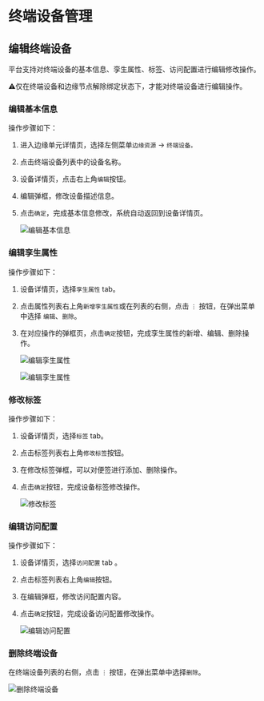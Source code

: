 # 终端设备管理

## 编辑终端设备

平台支持对终端设备的基本信息、孪生属性、标签、访问配置进行编辑修改操作。

⚠️仅在终端设备和边缘节点解除绑定状态下，才能对终端设备进行编辑操作。

### 编辑基本信息

操作步骤如下：

1. 进入边缘单元详情页，选择左侧菜单`边缘资源` -> `终端设备。`
2. 点击终端设备列表中的设备名称。
3. 设备详情页，点击右上角`编辑`按钮。
4. 编辑弹框，修改设备描述信息。
5. 点击`确定`，完成基本信息修改，系统自动返回到设备详情页。

    ![编辑基本信息](https://docs.daocloud.io/daocloud-docs-images/docs/zh/docs/kant/images/manage-device-01.png)

### 编辑孪生属性

操作步骤如下：

1. 设备详情页，选择`孪生属性` tab。
2. 点击属性列表右上角`新增孪生属性`或在列表的右侧，点击 `⋮` 按钮，在弹出菜单中选择 `编辑`、`删除`。
3. 在对应操作的弹框页，点击`确定`按钮，完成孪生属性的新增、编辑、删除操作。

    ![编辑孪生属性](https://docs.daocloud.io/daocloud-docs-images/docs/zh/docs/kant/images/manage-device-02.png)

    ![编辑孪生属性](https://docs.daocloud.io/daocloud-docs-images/docs/zh/docs/kant/images/manage-device-03.png)

### 修改标签

操作步骤如下：

1. 设备详情页，选择`标签` tab。

2. 点击标签列表右上角`修改标签`按钮。

3. 在修改标签弹框，可以对便签进行添加、删除操作。

4. 点击`确定`按钮，完成设备标签修改操作。

    ![修改标签](https://docs.daocloud.io/daocloud-docs-images/docs/zh/docs/kant/images/manage-device-04.png)

### 编辑访问配置

操作步骤如下：

1. 设备详情页，选择`访问配置` tab 。

2. 点击标签列表右上角`编辑`按钮。

3. 在编辑弹框，修改访问配置内容。

4. 点击`确定`按钮，完成设备访问配置修改操作。

    ![编辑访问配置](https://docs.daocloud.io/daocloud-docs-images/docs/zh/docs/kant/images/manage-device-05.png)

### 删除终端设备

在终端设备列表的右侧，点击 `⋮` 按钮，在弹出菜单中选择`删除`。

![删除终端设备](https://docs.daocloud.io/daocloud-docs-images/docs/zh/docs/kant/images/manage-device-06.png)
